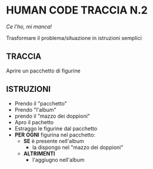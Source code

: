 # HUMAN CODE TRACCIA N.2

_Ce l’ho, mi manca!_

Trasformare il problema/situazione in istruzioni semplici

## TRACCIA

Aprire un pacchetto di figurine

## ISTRUZIONI

- Prendo il "pacchetto"
- Prendo "l'album"
- prendo il "mazzo dei doppioni"
- Apro il pachetto
- Estraggo le figurine dal pacchetto
- **PER OGNI** figurina nel pacchetto:
  - **SE** è presente nell'album
    - la dispongo nel "mazzo dei doppioni"
  - **ALTRIMENTI**
    - l'aggiugno nell'album
